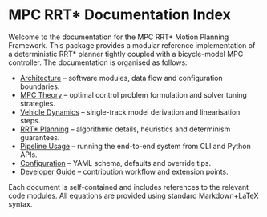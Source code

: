 # MPC RRT* Documentation Index

Welcome to the documentation for the MPC RRT* Motion Planning Framework. This
package provides a modular reference implementation of a deterministic RRT*
planner tightly coupled with a bicycle-model MPC controller. The documentation
is organised as follows:

- [Architecture](architecture.md) – software modules, data flow and
  configuration boundaries.
- [MPC Theory](mpc_theory.md) – optimal control problem formulation and solver
tuning strategies.
- [Vehicle Dynamics](vehicle_dynamics.md) – single-track model derivation and
  linearisation steps.
- [RRT* Planning](planning_rrt_star.md) – algorithmic details, heuristics and
  determinism guarantees.
- [Pipeline Usage](usage_pipeline.md) – running the end-to-end system from CLI
  and Python APIs.
- [Configuration](configuration.md) – YAML schema, defaults and override tips.
- [Developer Guide](developer_guide.md) – contribution workflow and extension points.

Each document is self-contained and includes references to the relevant code
modules. All equations are provided using standard Markdown+LaTeX syntax.
